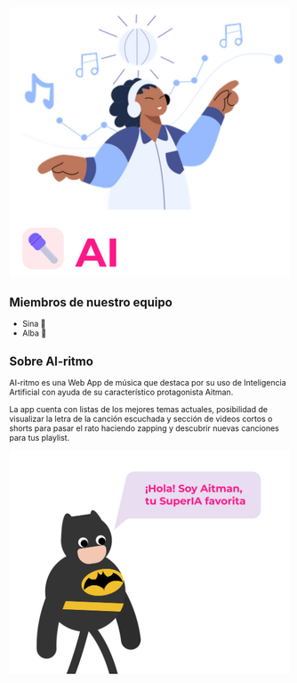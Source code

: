 ![Alt Text](readme/logo.png)


## **Miembros de nuestro equipo**

- Sina :hibiscus:
- Alba :cherry_blossom:


## **Sobre AI-ritmo**

AI-ritmo es una Web App de música que destaca por su uso de Inteligencia Artificial con ayuda de su característico protagonista Aitman. 

La app cuenta con listas de los mejores temas actuales, posibilidad de visualizar la letra de la canción escuchada y sección de videos cortos o shorts para pasar el rato haciendo zapping y descubrir nuevas canciones para tus playlist.

![Alt Text](readme/aitman.png)
